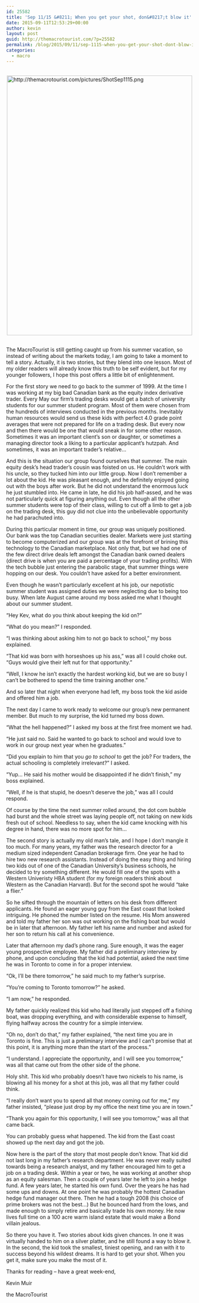 ```yaml
---
id: 25582
title: 'Sep 11/15 &#8211; When you get your shot, don&#8217;t blow it'
date: 2015-09-11T12:53:29+00:00
author: kevin
layout: post
guid: http://themacrotourist.com/?p=25582
permalink: /blog/2015/09/11/sep-1115-when-you-get-your-shot-dont-blow-it/
categories:
  - macro
---
```


  <img src="http://themacrotourist.com/pictures/ShotSep1115.png" alt="http://themacrotourist.com/pictures/ShotSep1115.png" style="margin:30px auto;display:block;" width="500" height="700">

The MacroTourist is still getting caught up from his summer vacation, so instead of writing about the markets today, I am going to take a moment to tell a story. Actually, it is two stories, but they blend into one lesson. Most of my older readers will already know this truth to be self evident, but for my younger followers, I hope this post offers a little bit of enlightenment.

For the first story we need to go back to the summer of 1999. At the time I was working at my big bad Canadian bank as the equity index derivative trader. Every May our firm’s trading desks would get a batch of university students for our summer student program. Most of them were chosen from the hundreds of interviews conducted in the previous months. Inevitably human resources would send us these kids with perfect 4.0 grade point averages that were not prepared for life on a trading desk. But every now and then there would be one that would sneak in for some other reason. Sometimes it was an important client’s son or daughter, or sometimes a managing director took a liking to a particular applicant’s hutzpah. And sometimes, it was an important trader’s relative…

And this is the situation our group found ourselves that summer. The main equity desk’s head trader’s cousin was foisted on us. He couldn’t work with his uncle, so they tucked him into our little group. Now I don’t remember a lot about the kid. He was pleasant enough, and he definitely enjoyed going out with the boys after work. But he did not understand the enormous luck he just stumbled into. He came in late, he did his job half-assed, and he was not particularly quick at figuring anything out. Even though all the other summer students were top of their class, willing to cut off a limb to get a job on the trading desk, this guy did not clue into the unbelievable opportunity he had parachuted into.

During this particular moment in time, our group was uniquely positioned. Our bank was the top Canadian securities dealer. Markets were just starting to become computerized and our group was at the forefront of brining this technology to the Canadian marketplace. Not only that, but we had one of the few direct drive deals left amongst the Canadian bank owned dealers (direct drive is when you are paid a percentage of your trading profits). With the tech bubble just entering the parabolic stage, that summer things were hopping on our desk. You couldn’t have asked for a better environment.

Even though he wasn’t particularly excellent at his job, our nepotistic summer student was assigned duties we were neglecting due to being too busy. When late August came around my boss asked me what I thought about our summer student.

“Hey Kev, what do you think about keeping the kid on?”

“What do you mean?” I responded.

“I was thinking about asking him to not go back to school,” my boss explained.

“That kid was born with horseshoes up his ass,” was all I could choke out. “Guys would give their left nut for that opportunity.”

“Well, I know he isn’t exactly the hardest working kid, but we are so busy I can’t be bothered to spend the time training another one.”

And so later that night when everyone had left, my boss took the kid aside and offered him a job.

The next day I came to work ready to welcome our group’s new permanent member. But much to my surprise, the kid turned my boss down.

“What the hell happened?” I asked my boss at the first free moment we had.

“He just said no. Said he wanted to go back to school and would love to work in our group next year when he graduates.”

“Did you explain to him that you _go to school_ to get the job? For traders, the actual schooling is completely irrelevant?” I asked.

“Yup… He said his mother would be disappointed if he didn’t finish,” my boss explained.

“Well, if he is that stupid, he doesn’t deserve the job,” was all I could respond.

Of course by the time the next summer rolled around, the dot com bubble had burst and the whole street was laying people off, not taking on new kids fresh out of school. Needless to say, when the kid came knocking with his degree in hand, there was no more spot for him…

The second story is actually my old man’s tale, and I hope I don’t mangle it too much. For many years, my father was the research director for a medium sized independent Canadian brokerage firm. One year he had to hire two new research assistants. Instead of doing the easy thing and hiring two kids out of one of the Canadian University’s business schools, he decided to try something different. He would fill one of the spots with a Western Univeristy HBA student (for my foreign readers think about Western as the Canadian Harvard). But for the second spot he would “take a flier.”

So he sifted through the mountain of letters on his desk from different applicants. He found an eager young guy from the East coast that looked intriguing. He phoned the number listed on the resume. His Mom answered and told my father her son was out working on the fishing boat but would be in later that afternoon. My father left his name and number and asked for her son to return his call at his convenience.

Later that afternoon my dad’s phone rang. Sure enough, it was the eager young prospective employee. My father did a preliminary interview by phone, and upon concluding that the kid had potential, asked the next time he was in Toronto to come in for a proper interview.

“Ok, I’ll be there tomorrow,” he said much to my father’s surprise.

“You’re coming to Toronto tomorrow?” he asked.

“I am now,” he responded.

My father quickly realized this kid who had literally just stepped off a fishing boat, was dropping everything, and with considerable expense to himself, flying halfway across the country for a simple interview.

“Oh no, don’t do that,” my father explained, “the next time you are in Toronto is fine. This is just a preliminary interview and I can’t promise that at this point, it is anything more than the start of the process.”

“I understand. I appreciate the opportunity, and I will see you tomorrow,” was all that came out from the other side of the phone.

Holy shit. This kid who probably doesn’t have two nickels to his name, is blowing all his money for a shot at this job, was all that my father could think.

“I really don’t want you to spend all that money coming out for me,” my father insisted, “please just drop by my office the next time you are in town.”

“Thank you again for this opportunity, I will see you tomorrow,” was all that came back.

You can probably guess what happened. The kid from the East coast showed up the next day and got the job.

Now here is the part of the story that most people don’t know. That kid did not last long in my father’s research department. He was never really suited towards being a research analyst, and my father encouraged him to get a job on a trading desk. Within a year or two, he was working at another shop as an equity salesman. Then a couple of years later he left to join a hedge fund. A few years later, he started his own fund. Over the years he has had some ups and downs. At one point he was probably the hottest Canadian hedge fund manager out there. Then he had a tough 2008 (his choice of prime brokers was not the best…) But he bounced hard from the lows, and made enough to simply retire and basically trade his own money. He now lives full time on a 100 acre warm island estate that would make a Bond villain jealous.

So there you have it. Two stories about kids given chances. In one it was virtually handed to him on a silver platter, and he still found a way to blow it. In the second, the kid took the smallest, tiniest opening, and ran with it to success beyond his wildest dreams. It is hard to get your shot. When you get it, make sure you make the most of it.

Thanks for reading &#8211; have a great week-end,
  
Kevin Muir
  
the MacroTourist